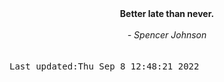 
<div align="center"><b><span>Better late than never.</span></b><br><br><i> - Spencer Johnson</i></div>
<br><br><kbd>Last updated:Thu Sep  8 12:48:21 2022</kbd>